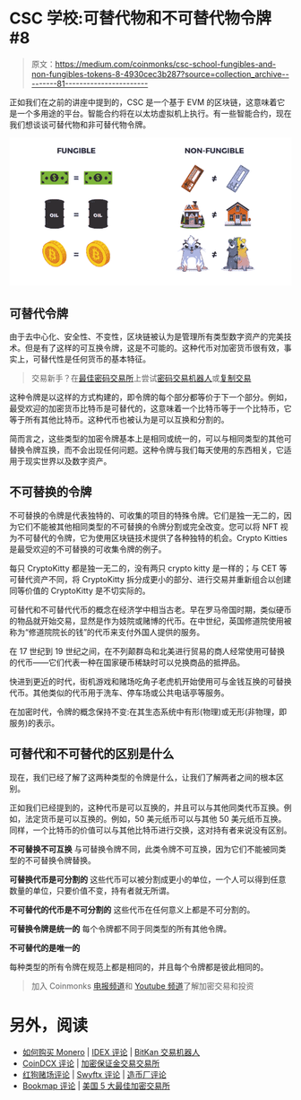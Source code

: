 # CSC 学校:可替代物和不可替代物令牌#8

> 原文：<https://medium.com/coinmonks/csc-school-fungibles-and-non-fungibles-tokens-8-4930cec3b287?source=collection_archive---------81----------------------->

正如我们在之前的讲座中提到的，CSC 是一个基于 EVM 的区块链，这意味着它是一个多用途的平台。智能合约将在以太坊虚拟机上执行。有一些智能合约，现在我们想谈谈可替代物和非可替代物令牌。

![](img/abce24840256e2746ab798cfb065a8a4.png)

## 可替代令牌

由于去中心化、安全性、不变性，区块链被认为是管理所有类型数字资产的完美技术。但是有了这样的可互换令牌，这是不可能的。这种代币对加密货币很有效，事实上，可替代性是任何货币的基本特征。

> 交易新手？在[最佳密码交易所](/coinmonks/crypto-exchange-dd2f9d6f3769)上尝试[密码交易机器人](/coinmonks/crypto-trading-bot-c2ffce8acb2a)或[复制交易](/coinmonks/top-10-crypto-copy-trading-platforms-for-beginners-d0c37c7d698c)

这种令牌是以这样的方式构建的，即令牌的每个部分都等价于下一个部分。例如，最受欢迎的加密货币比特币是可替代的，这意味着一个比特币等于一个比特币，它等于所有其他比特币。这种代币也被认为是可以互换和分割的。

简而言之，这些类型的加密令牌基本上是相同或统一的，可以与相同类型的其他可替换令牌互换，而不会出现任何问题。这种令牌与我们每天使用的东西相关，它适用于现实世界以及数字资产。

## **不可替换的令牌**

不可替换的令牌是代表独特的、可收集的项目的特殊令牌。它们是独一无二的，因为它们不能被其他相同类型的不可替换的令牌分割或完全改变。您可以将 NFT 视为不可替代的令牌，它为使用区块链技术提供了各种独特的机会。Crypto Kitties 是最受欢迎的不可替换的可收集令牌的例子。

每只 CryptoKitty 都是独一无二的，没有两只 crypto kitty 是一样的；与 CET 等可替代资产不同，将 CryptoKitty 拆分成更小的部分、进行交易并重新组合以创建同等价值的 CryptoKitty 是不切实际的。

可替代和不可替代代币的概念在经济学中相当古老。早在罗马帝国时期，类似硬币的物品就开始交易，显然是作为妓院或赌博的代币。在中世纪，英国修道院使用被称为“修道院院长的钱”的代币来支付外国人提供的服务。

在 17 世纪到 19 世纪之间，在不列颠群岛和北美进行贸易的商人经常使用可替换的代币——它们代表一种在国家硬币稀缺时可以兑换商品的抵押品。

快进到更近的时代，街机游戏和赌场吃角子老虎机开始使用可与金钱互换的可替换代币。其他类似的代币用于洗车、停车场或公共电话亭等服务。

在加密时代，令牌的概念保持不变:在其生态系统中有形(物理)或无形(非物理，即服务)的表示。

## 可替代和不可替代的区别是什么

现在，我们已经了解了这两种类型的令牌是什么，让我们了解两者之间的根本区别。

正如我们已经提到的，这种代币是可以互换的，并且可以与其他同类代币互换。例如，法定货币是可以互换的。例如，50 美元纸币可以与其他 50 美元纸币互换。同样，一个比特币的价值可以与其他比特币进行交换，这对持有者来说没有区别。

**不可替换不可互换** 与可替换令牌不同，此类令牌不可互换，因为它们不能被同类型的不可替换令牌替换。

**可替换代币是可分割的** 这些代币可以被分割成更小的单位，一个人可以得到任意数量的单位，只要价值不变，持有者就无所谓。

**不可替代的代币是不可分割的** 这些代币在任何意义上都是不可分割的。

**可替换令牌是统一的** 每个令牌都不同于同类型的所有其他令牌。

**不可替代的是唯一的**

每种类型的所有令牌在规范上都是相同的，并且每个令牌都是彼此相同的。

> 加入 Coinmonks [电报频道](https://t.me/coincodecap)和 [Youtube 频道](https://www.youtube.com/c/coinmonks/videos)了解加密交易和投资

# 另外，阅读

*   [如何购买 Monero](https://coincodecap.com/buy-monero) | [IDEX 评论](https://coincodecap.com/idex-review) | [BitKan 交易机器人](https://coincodecap.com/bitkan-trading-bot)
*   [CoinDCX 评论](/coinmonks/coindcx-review-8444db3621a2) | [加密保证金交易交易所](https://coincodecap.com/crypto-margin-trading-exchanges)
*   [红狗赌场评论](https://coincodecap.com/red-dog-casino-review) | [Swyftx 评论](https://coincodecap.com/swyftx-review) | [造币厂评论](https://coincodecap.com/coingate-review)
*   [Bookmap 评论](https://coincodecap.com/bookmap-review-2021-best-trading-software) | [美国 5 大最佳加密交易所](https://coincodecap.com/crypto-exchange-usa)